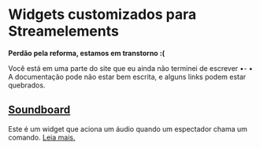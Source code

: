 # Widgets customizados para Streamelements

<div class="warning"><b>Perdão pela reforma, estamos em transtorno :(</b>

Você está em uma parte do site que eu ainda não terminei de escrever •- •<br>
A documentação pode não estar bem escrita, e alguns links podem estar quebrados.
</div>

## [Soundboard](./soundboard/main.md)
Este é um widget que aciona um áudio quando um espectador chama um comando. [Leia mais.](./soundboard/main.md)
